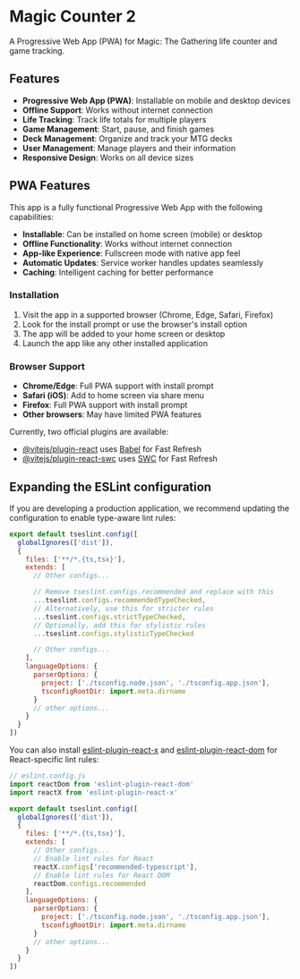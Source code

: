 # Magic Counter 2

A Progressive Web App (PWA) for Magic: The Gathering life counter and game tracking.

## Features

- **Progressive Web App (PWA)**: Installable on mobile and desktop devices
- **Offline Support**: Works without internet connection
- **Life Tracking**: Track life totals for multiple players
- **Game Management**: Start, pause, and finish games
- **Deck Management**: Organize and track your MTG decks
- **User Management**: Manage players and their information
- **Responsive Design**: Works on all device sizes

## PWA Features

This app is a fully functional Progressive Web App with the following capabilities:

- **Installable**: Can be installed on home screen (mobile) or desktop
- **Offline Functionality**: Works without internet connection
- **App-like Experience**: Fullscreen mode with native app feel
- **Automatic Updates**: Service worker handles updates seamlessly
- **Caching**: Intelligent caching for better performance

### Installation

1. Visit the app in a supported browser (Chrome, Edge, Safari, Firefox)
2. Look for the install prompt or use the browser's install option
3. The app will be added to your home screen or desktop
4. Launch the app like any other installed application

### Browser Support

- **Chrome/Edge**: Full PWA support with install prompt
- **Safari (iOS)**: Add to home screen via share menu
- **Firefox**: Full PWA support with install prompt
- **Other browsers**: May have limited PWA features

Currently, two official plugins are available:

- [@vitejs/plugin-react](https://github.com/vitejs/vite-plugin-react/blob/main/packages/plugin-react) uses [Babel](https://babeljs.io/) for Fast Refresh
- [@vitejs/plugin-react-swc](https://github.com/vitejs/vite-plugin-react/blob/main/packages/plugin-react-swc) uses [SWC](https://swc.rs/) for Fast Refresh

## Expanding the ESLint configuration

If you are developing a production application, we recommend updating the configuration to enable type-aware lint rules:

```js
export default tseslint.config([
  globalIgnores(['dist']),
  {
    files: ['**/*.{ts,tsx}'],
    extends: [
      // Other configs...

      // Remove tseslint.configs.recommended and replace with this
      ...tseslint.configs.recommendedTypeChecked,
      // Alternatively, use this for stricter rules
      ...tseslint.configs.strictTypeChecked,
      // Optionally, add this for stylistic rules
      ...tseslint.configs.stylisticTypeChecked

      // Other configs...
    ],
    languageOptions: {
      parserOptions: {
        project: ['./tsconfig.node.json', './tsconfig.app.json'],
        tsconfigRootDir: import.meta.dirname
      }
      // other options...
    }
  }
])
```

You can also install [eslint-plugin-react-x](https://github.com/Rel1cx/eslint-react/tree/main/packages/plugins/eslint-plugin-react-x) and [eslint-plugin-react-dom](https://github.com/Rel1cx/eslint-react/tree/main/packages/plugins/eslint-plugin-react-dom) for React-specific lint rules:

```js
// eslint.config.js
import reactDom from 'eslint-plugin-react-dom'
import reactX from 'eslint-plugin-react-x'

export default tseslint.config([
  globalIgnores(['dist']),
  {
    files: ['**/*.{ts,tsx}'],
    extends: [
      // Other configs...
      // Enable lint rules for React
      reactX.configs['recommended-typescript'],
      // Enable lint rules for React DOM
      reactDom.configs.recommended
    ],
    languageOptions: {
      parserOptions: {
        project: ['./tsconfig.node.json', './tsconfig.app.json'],
        tsconfigRootDir: import.meta.dirname
      }
      // other options...
    }
  }
])
```

